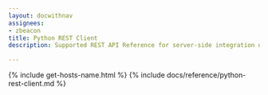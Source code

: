 ```yaml
---
layout: docwithnav
assignees:
- zbeacon
title: Python REST Client
description: Supported REST API Reference for server-side integration of your python projects

---
```


{% include get-hosts-name.html %}
{% include docs/reference/python-rest-client.md %}
